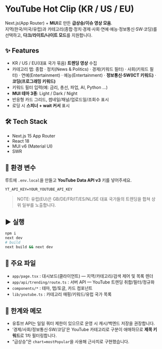 
# YouTube Hot Clip (KR / US / EU)

Next.js(App Router) + **MUI**로 만든 **급상승/이슈 영상 모음**.  
지역(한국/미국/유럽)과 카테고리(종합·정치·경제·사회·연예·예능·정보통신·SW·코딩)를 선택하고, **다크/라이트/나이트 모드**를 지원합니다.

## ✨ Features
- KR / US / EU(대표 국가 묶음) **트렌딩 영상** 수집
- 카테고리 탭: 종합 · 정치(News & Politics) · 경제(키워드 필터) · 사회(키워드 필터) · 연예(Entertainment) · 예능(Entertainment) · **정보통신·SW(ICT 키워드)** · **코딩(프로그래밍 키워드)**
- 키워드 필터 입력(예: 금리, 총선, 파업, AI, Python ...)
- **MUI 테마 3종**: Light / Dark / Night
- 반응형 카드 그리드, 썸네일/채널/업로드일/조회수 표시
- 로딩 시 **스피너 + wait 커서** 표시

## 🛠️ Tech Stack
- Next.js 15 App Router
- React 18
- MUI v6 (Material UI)
- SWR

## 🔑 환경 변수
루트에 `.env.local`을 만들고 **YouTube Data API v3** 키를 넣어주세요.
```env
YT_API_KEY=YOUR_YOUTUBE_API_KEY
```

> NOTE: 유럽(EU)은 GB/DE/FR/IT/ES/NL/SE 대표 국가들의 트렌딩을 합쳐 상위 일부를 노출합니다.

## ▶️ 실행
```bash
npm i
next dev
# build
next build && next dev
```

## 📁 주요 파일
- `app/page.tsx` : 대시보드(클라이언트) — 지역/카테고리/검색 제어 및 목록 렌더
- `app/api/trending/route.ts` : 서버 API — YouTube 트렌딩 취합/필터/정규화
- `components/*` : 테마, 탭/토글, 카드 컴포넌트
- `lib/youtube.ts` : 카테고리 매핑/키워드/유럽 국가 목록

## 📌 한계와 메모
- 유튜브 API는 일일 쿼터 제한이 있으므로 운영 시 캐시/백엔드 저장을 권장합니다.
- ‘경제/사회/정보통신·SW/코딩’은 YouTube 카테고리로 구분이 애매하므로 **제목 키워드**로 1차 필터링합니다.
- “급상승”은 `chart=mostPopular`을 사용해 근사치로 구현했습니다.
